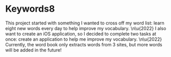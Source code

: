 # Keywords8
This project started with something I wanted to cross off my word list: learn eight new words every day to help improve my vocabulary. \n\u{2022} I also want to create an iOS application, so I decided to complete two tasks at once: create an application to help me improve my vocabulary. \n\u{2022} Currently, the word book only extracts words from 3 sites, but more words will be added in the future! 
